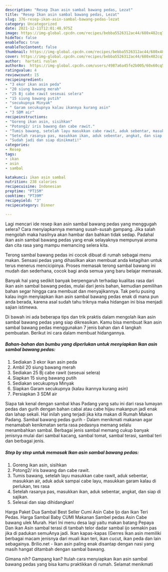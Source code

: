 ```yaml
---
description: "Resep Ikan asin sambal bawang pedas, Lezat"
title: "Resep Ikan asin sambal bawang pedas, Lezat"
slug: 376-resep-ikan-asin-sambal-bawang-pedas-lezat
category: Uncategorized
date: 2021-12-11T12:01:48.975Z
image: https://img-global.cpcdn.com/recipes/bebba5526312ac44/680x482cq70/ikan-asin-sambal-bawang-pedas-foto-resep-utama.jpg
hideToc: false
enableToc: true
enableTocContent: false
thumbnail: https://img-global.cpcdn.com/recipes/bebba5526312ac44/680x482cq70/ikan-asin-sambal-bawang-pedas-foto-resep-utama.jpg
cover: https://img-global.cpcdn.com/recipes/bebba5526312ac44/680x482cq70/ikan-asin-sambal-bawang-pedas-foto-resep-utama.jpg
author:  hartati ruslan
authorAv:  https://img-global.cpcdn.com/users/4987a6a45fe2b005/60x60cq50/avatar.jpg
ratingvalue: 4
reviewcount: 15
recipeingredient:
- "3 ekor ikan asin peda"
- "20 siung bawang merah"
- "25 Bj cabe rawit seseuai selera"
- "15 siung bawang putih"
- "secukupnya Minyak"
- " Garam secukupnya kalau ikannya kurang asin"
- "3 SDM air"
recipeinstructions:
- "Goreng ikan asin, sisihkan"
- "Potong2/ iris bawang dan cabe rawit."
- "Tumis bawang, setelah layu masukkan cabe rawit, aduk sebentar, masukkan air, aduk aduk sampai cabe layu, masukkan garam kalau di perlukan, tes rasa"
- "Setelah rasanya pas, masukkan ikan, aduk sebentar, angkat, dan siap di sajikan."
- "Sudah jadi dan siap dinikmati!"
categories:
- Resep
tags:
- ikan
- asin
- sambal

katakunci: ikan asin sambal 
nutrition: 238 calories
recipecuisine: Indonesian
preptime: "PT15M"
cooktime: "PT39M"
recipeyield: "3"
recipecategory: Dinner

---
```



Lagi mencari ide resep ikan asin sambal bawang pedas yang menggugah selera? Cara menyiapkannya memang susah-susah gampang. Jika salah mengolah maka hasilnya akan hambar dan bahkan tidak sedap. Padahal ikan asin sambal bawang pedas yang enak selayaknya mempunyai aroma dan cita rasa yang mampu memancing selera kita.


Terong sambal bawang pedas ini cocok dibuat di rumah sebagai menu makan. Sensasi pedas yang dihasilkan akan membuat anda ketagihan untuk terus menerus mencicipinya. Proses memasak terong sambal bawang ini mudah dan sederhana, cocok bagi anda semua yang baru belajar memasak.

Banyak hal yang sedikit banyak berpengaruh terhadap kualitas rasa dari ikan asin sambal bawang pedas, mulai dari jenis bahan, kemudian pemilihan bahan segar hingga cara membuat dan menyajikannya. Tak perlu pusing kalau ingin menyiapkan ikan asin sambal bawang pedas enak di mana pun anda berada, karena asal sudah tahu triknya maka hidangan ini bisa menjadi sajian istimewa.


Di bawah ini ada beberapa tips dan trik praktis dalam mengolah ikan asin sambal bawang pedas yang siap dikreasikan. Kamu bisa membuat Ikan asin sambal bawang pedas menggunakan 7 jenis bahan dan 4 langkah pembuatan. Berikut ini cara dalam membuat hidangannya.

<!--inarticleads1-->

##### Bahan-bahan dan bumbu yang diperlukan untuk menyiapkan Ikan asin sambal bawang pedas:

1. Sediakan 3 ekor ikan asin peda
1. Ambil 20 siung bawang merah
1. Sediakan 25 Bj cabe rawit (seseuai selera)
1. Siapkan 15 siung bawang putih
1. Sediakan secukupnya Minyak
1. Siapkan  Garam secukupnya (kalau ikannya kurang asin)
1. Persiapkan 3 SDM air


Siapa tak kenal dengan sambal khas Padang yang satu ini dari rasa lumayan pedas dan gurih dengan bahan cabai atau cabe hijau makanpun jadi enak dan lahap sekali. Hal inilah yang terjadi jika kita makan di Rumah Makan Padang. Sambal bawang pedas gurih - Dalam menikmati makanan agar menamabah kenikmatan serta rasa pedasnya memang selalu menambahkan sambal. Berbagai jenis sambal memang cukup banyak jenisnya mulai dari sambal kacang, sambal tomat, sambal terasi, sambal teri dan berbagai jenis. 

<!--inarticleads2-->

##### Step by step untuk memasak Ikan asin sambal bawang pedas:

1. Goreng ikan asin, sisihkan
1. Potong2/ iris bawang dan cabe rawit.
1. Tumis bawang, setelah layu masukkan cabe rawit, aduk sebentar, masukkan air, aduk aduk sampai cabe layu, masukkan garam kalau di perlukan, tes rasa
1. Setelah rasanya pas, masukkan ikan, aduk sebentar, angkat, dan siap di sajikan.
1. Selesai dan siap dihidangkan!

Harga Paket Dua Sambal Best Seller Cumi Asin Cabe Ijo dan Ikan Teri Pedas. Harga Sambal Baby CUMI Makanan Sambel pedas Asin Cabe bawang ulek Murah. Hari Ini menu desa lagi yaitu makan batang Pepaya Dan ikan Asin sambal terasi di tambah telor dadar sambal ijo semakin pas jika di padukan semuAnya jadi. Ikan kapas-kapas (Gerres Ikan asin memiliki berbagai macam jenisnya dari muali ikan teri, ikan cucut, ikan peda dan lain sebagainya. Brilio.net - Ikan asin paling enak disantap dengan nasi yang masih hangat ditambah dengan sambal bawang. 

Gimana nih? Gampang kan? Itulah cara menyiapkan ikan asin sambal bawang pedas yang bisa kamu praktikkan di rumah. Selamat menikmati
